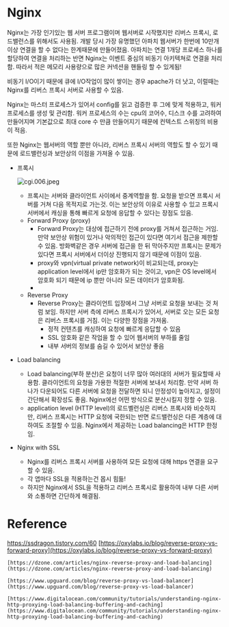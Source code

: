 
# Nginx

Nginx는 가장 인기있는 웹 서버 프로그램이며 웹서버로 시작했지만 리버스 프록시, 로드밸런스를 위해서도 사용됨. 개발 당시 가장 유명했던 아파치 웹서버가 한번에 10만개 이상 연결을 할 수 없다는 한계때문에 만들어졌음. 아파치는 연결 1개당 프로세스 하나를 할당하여 연결을 처리하는 반면 Nginx는 이벤트 중심의 비동기 아키텍쳐로 연결을 처리함. 따라서 적은 메모리 사용량으로 많은 커넥션을 핸들링 할 수 있게됨!

비동기 I/O이기 때문에 큐에 I/O작업이 많이 쌓이는 경우 apache가 더 낫고, 이럴때는 Nginx를 리버스 프록시 서버로 사용할 수 있음.

Nginx는 마스터 프로세스가 있어서 config를 읽고 검증한 후 그에 맞게 적용하고, 워커 프로세스를 생성 및 관리함.
워커 프로세스의 수는 cpu의 코어수, 디스크 수를 고려하여 만들어지며 기본값으로 최대 core 수 만큼 만들어지기 때문에 컨텍스트 스위칭의 비용이 적음. 

또한 Nginx는 웹서버의 역할 뿐만 아니라, 리버스 프록시 서버의 역할도 할 수 있기 때문에 로드밸런싱과 보안상의 이점을 가져올 수 있음.

- 프록시
    
    ![cgi.006.jpeg](https://s3-us-west-2.amazonaws.com/secure.notion-static.com/1b29d170-189e-4e63-baff-5c1dca73ba3f/cgi.006.jpeg)
    
    - 프록시는 서버와 클라이언트 사이에서 중계역할을 함. 요청을 받으면 프록시 서버를 거쳐 다음 목적지로 가는것. 이는 보안상의 이유로 사용할 수 있고 프록시 서버에서 캐싱을 통해 빠르게 요청에 응답할 수 있다는 장점도 있음.
    - Forward Proxy (proxy)
        - Forward Proxy는 대상에 접근하기 전에 proxy를 거쳐서 접근하는 거임. 만약 보안상 위험이 있거나 악의적인 접근이 있다면 여기서 접근을 제한할 수 있음. 방화벽같은 경우 서버에 접근을 한 뒤 막아주지만 프록시는 문제가 있다면 프록시 서버에서 더이상 진행되지 않기 때문에 이점이 있음.
        - proxy와 vpn(virtual private network)이 비교되는데, proxy는 application level에서 ip만 암호화가 되는 것이고, vpn은 OS level에서 암호화 되기 때문에 ip 뿐만 아니라 모든 데이터가 암호화됨.
        - 
    - Reverse Proxy
        - Reverse Proxy는 클라이언트 입장에서 그냥 서버로 요청을 보내는 것 처럼 보임. 하지만 서버 측에 리버스 프록시가 있어서, 서버로 오는 모든 요청은 리버스 프록시를 거침. 이는 다양한 장점을 가져옴.
            - 정적 컨텐츠를 캐싱하여 요청에 빠르게 응답할 수 있음
            - SSL 암호화 같은 작업을 할 수 있어 웹서버의 부하를 줄임
            - 내부 서버의 정보를 숨길 수 있어서 보안상 좋음
- Load balancing
    - Load balancing(부하 분산)은 요청이 너무 많아 여러대의 서버가 필요할때 사용함. 클라이언트의 요청을 가용한 적절한 서버에 보내서 처리함. 만약 서버 하나가 다운되어도 다른 서버에 요청을 전달하면 되니 안정성이 높아지고, 설정이 간단해서 확장성도 좋음. Nginx에선 어떤 방식으로 분산시킬지 정할 수 있음.
    - application level (HTTP level)의 로드벨런싱은 리버스 프록시와 비슷하지만, 리버스 프록시는 HTTP 요청에 국한되는 반면 로드밸런싱은 다른 계층에 대하여도 조절할 수 있음. Nginx에서 제공하는 Load balancing은 HTTP 한정임.
    
    
- Nginx with SSL
    - Nginx를 리버스 프록시 서버를 사용하여 모든 요청에 대해 https 연결을 요구할 수 있음.
    - 각 앱마다 SSL을 적용하는건 몹시 힘듦!
    - 하지만 Nginx에서 SSL을 적용하고 리버스 프록시로 활용하여 내부 다른 서버와 소통하면 간단하게 해결됨.

# Reference

https://ssdragon.tistory.com/60
    [https://oxylabs.io/blog/reverse-proxy-vs-forward-proxy](https://oxylabs.io/blog/reverse-proxy-vs-forward-proxy)
    
    [https://dzone.com/articles/nginx-reverse-proxy-and-load-balancing](https://dzone.com/articles/nginx-reverse-proxy-and-load-balancing)
    
    [https://www.upguard.com/blog/reverse-proxy-vs-load-balancer](https://www.upguard.com/blog/reverse-proxy-vs-load-balancer)
    
    [https://www.digitalocean.com/community/tutorials/understanding-nginx-http-proxying-load-balancing-buffering-and-caching](https://www.digitalocean.com/community/tutorials/understanding-nginx-http-proxying-load-balancing-buffering-and-caching)